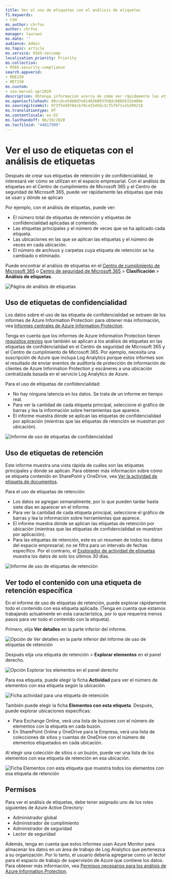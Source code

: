 ```yaml
---
title: Ver el uso de etiquetas con el análisis de etiquetas
f1.keywords:
- CSH
ms.author: chrfox
author: chrfox
manager: laurawi
ms.date: ''
audience: Admin
ms.topic: article
ms.service: O365-seccomp
localization_priority: Priority
ms.collection:
- M365-security-compliance
search.appverid:
- MOE150
- MET150
ms.custom:
- seo-marvel-apr2020
description: Obtenga información acerca de cómo ver rápidamente las etiquetas de retención y de confidencialidad que se usan con mayor frecuencia y a qué contenido se aplican.
ms.openlocfilehash: 89ccdce54b0d7e6146260037b8dcb085631b408e
ms.sourcegitcommit: 973f5449784cb70ce5545bc3cf57bf1ce5209218
ms.translationtype: HT
ms.contentlocale: es-ES
ms.lasthandoff: 06/19/2020
ms.locfileid: "44817509"
---
```

# <a name="view-label-usage-with-label-analytics"></a>Ver el uso de etiquetas con el análisis de etiquetas

Después de crear sus etiquetas de retención y de confidencialidad, le interesará ver cómo se utilizan en el espacio empresarial. Con el análisis de etiquetas en el Centro de cumplimiento de Microsoft 365 y el Centro de seguridad de Microsoft 365, puede ver rápidamente las etiquetas que más se usan y dónde se aplican

Por ejemplo, con el análisis de etiquetas, puede ver:

- El número total de etiquetas de retención y etiquetas de confidencialidad aplicadas al contenido.
- Las etiquetas principales y el número de veces que se ha aplicado cada etiqueta.
- Las ubicaciones en las que se aplican las etiquetas y el número de veces en cada ubicación.
- El número de archivos y carpetas cuya etiqueta de retención se ha cambiado o eliminado.

Puede encontrar el análisis de etiquetas en el [Centro de cumplimiento de Microsoft 365](https://compliance.microsoft.com/labelanalytics) o [Centro de seguridad de Microsoft 365](https://security.microsoft.com/labelanalytics) > **Clasificación**  >  **Análisis de etiquetas**.

![Página de análisis de etiquetas](../media/label-analytics-page.png)

## <a name="sensitivity-label-usage"></a>Uso de etiquetas de confidencialidad

Los datos sobre el uso de las etiqueta de confidencialidad se extraen de los informes de Azure Information Protection: para obtener más información, vea [Informes centrales de Azure Information Protection](https://docs.microsoft.com/azure/information-protection/reports-aip).

Tenga en cuenta que los informes de Azure Information Protection tienen [requisitos previos](/azure/information-protection/reports-aip#prerequisites) que también se aplican a los análisis de etiquetas en las etiquetas de confidencialidad en el Centro de seguridad de Microsoft 365 y el Centro de cumplimiento de Microsoft 365. Por ejemplo, necesita una suscripción de Azure que incluya Log Analytics porque estos informes son el resultado de enviar eventos de auditoría de protección de información de clientes de Azure Information Protection y escáneres a una ubicación centralizada basada en el servicio Log Analytics de Azure.

Para el uso de etiquetas de confidencialidad:

- No hay ninguna latencia en los datos. Se trata de un informe en tiempo real.
- Para ver la cantidad de cada etiqueta principal, seleccione el gráfico de barras y lea la información sobre herramientas que aparece.
- El informe muestra dónde se aplican las etiquetas de confidencialidad por aplicación (mientras que las etiquetas de retención se muestran por ubicación).

![Informe de uso de etiquetas de confidencialidad](../media/sensitivity-label-usage-report.png)

## <a name="retention-label-usage"></a>Uso de etiquetas de retención

Este informe muestra una vista rápida de cuáles son las etiquetas principales y dónde se aplican. Para obtener más información sobre cómo se etiqueta contenido en SharePoint y OneDrive, vea [Ver la actividad de etiqueta de documentos](view-label-activity-for-documents.md).

Para el uso de etiquetas de retención:

- Los datos se agregan semanalmente, por lo que pueden tardar hasta siete días en aparecer en el informe.
- Para ver la cantidad de cada etiqueta principal, seleccione el gráfico de barras y lea la información sobre herramientas que aparece.
- El informe muestra dónde se aplican las etiquetas de retención por ubicación (mientras que las etiquetas de confidencialidad se muestran por aplicación).
- Para las etiquetas de retención, este es un resumen de todos los datos del espacio empresarial; no se filtra para un intervalo de fechas específico. Por el contrario, el [Explorador de actividad de etiquetas](view-label-activity-for-documents.md) muestra los datos de solo los últimos 30 días.

![Informe de uso de etiquetas de retención](../media/retention-label-usage-report.png)

## <a name="view-all-content-with-a-specific-retention-label"></a>Ver todo el contenido con una etiqueta de retención específica

En el informe de uso de etiquetas de retención, puede explorar rápidamente todo el contenido con esa etiqueta aplicada. (Tenga en cuenta que estamos trabajando actualmente en esta característica, por lo que requerirá menos pasos para ver todo el contenido con la etiqueta).

Primero, elija **Ver detalles** en la parte inferior del informe.

![Opción de Ver detalles en la parte inferior del informe de uso de etiquetas de retención](../media/retention-label-usage-view-details.png)

Después elija una etiqueta de retención > **Explorar elementos** en el panel derecho.

![Opción Explorar los elementos en el panel derecho](../media/retention-label-usage-explore-items.png)

Para esa etiqueta, puede elegir la ficha **Actividad** para ver el número de elementos con esa etiqueta según la ubicación.

![Ficha actividad para una etiqueta de retención](../media/retention-label-usage-activity-tab.png)

También puede elegir la ficha **Elementos con esta etiqueta**. Después, puede explorar ubicaciones específicas:

- Para Exchange Online, verá una lista de buzones con el número de elementos con la etiqueta en cada buzón.
- En SharePoint Online y OneDrive para la Empresa, verá una lista de colecciones de sitios y cuentas de OneDrive con el número de elementos etiquetados en cada ubicación.

Al elegir una colección de sitios o un buzón, puede ver una lista de los elementos con esa etiqueta de retención en esa ubicación.

![Ficha Elementos con esta etiqueta que muestra todos los elementos con esa etiqueta de retención](../media/retention-label-usage-content-explorer.png)

## <a name="permissions"></a>Permisos

Para ver el análisis de etiquetas, debe tener asignado uno de los roles siguientes de Azure Active Directory:

- Administrador global
- Administrador de cumplimiento
- Administrador de seguridad
- Lector de seguridad

Además, tenga en cuenta que estos informes usan Azure Monitor para almacenar los datos en un área de trabajo de Log Analytics que pertenezca a su organización. Por lo tanto, el usuario debería agregarse como un lector para el espacio de trabajo de supervisión de Azure que contiene los datos. Para obtener más información, vea [Permisos necesarios para los análisis de Azure Information Protection](https://docs.microsoft.com/azure/information-protection/reports-aip#permissions-required-for-azure-information-protection-analytics).

